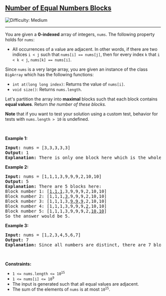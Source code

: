 <h2><a href="https://leetcode.com/problems/number-of-equal-numbers-blocks">Number of Equal Numbers Blocks</a></h2> <img src='https://img.shields.io/badge/Difficulty-Medium-orange' alt='Difficulty: Medium' /><hr><p>You are given a <strong>0-indexed</strong> array of integers, <code>nums</code>. The following property holds for <code>nums</code>:</p>

<ul>
	<li>All occurrences of a value are adjacent. In other words, if there are two indices <code>i &lt; j</code> such that <code>nums[i] == nums[j]</code>, then for every index <code>k</code> that <code>i &lt; k &lt; j</code>, <code>nums[k] == nums[i]</code>.</li>
</ul>

<p>Since <code>nums</code> is a very large array, you are given an instance of the class <code>BigArray</code> which has the following functions:</p>

<ul>
	<li><code>int at(long long index)</code>: Returns the value of <code>nums[i]</code>.</li>
	<li><code>void size()</code>: Returns <code>nums.length</code>.</li>
</ul>

<p>Let&#39;s partition the array into <strong>maximal</strong> blocks such that each block contains <strong>equal values</strong>. Return<em> the number of these blocks.</em></p>

<p><strong>Note</strong> that if you want to test your solution using a custom test, behavior for tests with <code>nums.length &gt; 10</code> is undefined.</p>

<p>&nbsp;</p>
<p><strong class="example">Example 1:</strong></p>

<pre>
<strong>Input:</strong> nums = [3,3,3,3,3]
<strong>Output:</strong> 1
<strong>Explanation:</strong> There is only one block here which is the whole array (because all numbers are equal) and that is: [<u>3,3,3,3,3</u>]. So the answer would be 1. 
</pre>

<p><strong class="example">Example 2:</strong></p>

<pre>
<strong>Input:</strong> nums = [1,1,1,3,9,9,9,2,10,10]
<strong>Output:</strong> 5
<strong>Explanation:</strong> There are 5 blocks here:
Block number 1: [<u>1,1,1</u>,3,9,9,9,2,10,10]
Block number 2: [1,1,1,<u>3</u>,9,9,9,2,10,10]
Block number 3: [1,1,1,3,<u>9,9,9</u>,2,10,10]
Block number 4: [1,1,1,3,9,9,9,<u>2</u>,10,10]
Block number 5: [1,1,1,3,9,9,9,2,<u>10,10</u>]
So the answer would be 5.</pre>

<p><strong class="example">Example 3:</strong></p>

<pre>
<strong>Input:</strong> nums = [1,2,3,4,5,6,7]
<strong>Output:</strong> 7
<strong>Explanation:</strong> Since all numbers are distinct, there are 7 blocks here and each element representing one block. So the answer would be 7. 
</pre>

<p>&nbsp;</p>
<p><strong>Constraints:</strong></p>

<ul>
	<li><code>1 &lt;= nums.length &lt;= 10<sup>15</sup></code></li>
	<li><code>1 &lt;= nums[i] &lt;= 10<sup>9</sup></code></li>
	<li>The input is generated such that all equal values are adjacent.</li>
	<li>The sum of the elements of&nbsp;<code>nums</code>&nbsp;is at most&nbsp;<code>10<sup>15</sup></code>.</li>
</ul>
